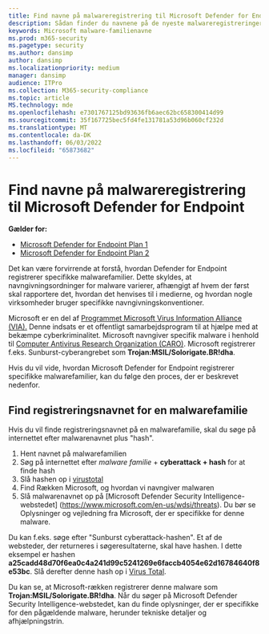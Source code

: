 ```yaml
---
title: Find navne på malwareregistrering til Microsoft Defender for Endpoint
description: Sådan finder du navnene på de nyeste malwareregistreringer i Defender for Endpoint
keywords: Microsoft malware-familienavne
ms.prod: m365-security
ms.pagetype: security
ms.author: dansimp
author: dansimp
ms.localizationpriority: medium
manager: dansimp
audience: ITPro
ms.collection: M365-security-compliance
ms.topic: article
MS.technology: mde
ms.openlocfilehash: e7301767125bd93636fb6aec62bc658300414d99
ms.sourcegitcommit: 35f167725bec5fd4fe131781a53d96b060cf232d
ms.translationtype: MT
ms.contentlocale: da-DK
ms.lasthandoff: 06/03/2022
ms.locfileid: "65873682"
---
```

# <a name="find-malware-detection-names-for-microsoft-defender-for-endpoint"></a>Find navne på malwareregistrering til Microsoft Defender for Endpoint

**Gælder for:**
- [Microsoft Defender for Endpoint Plan 1](https://go.microsoft.com/fwlink/?linkid=2154037)
- [Microsoft Defender for Endpoint Plan 2](https://go.microsoft.com/fwlink/?linkid=2154037)

Det kan være forvirrende at forstå, hvordan Defender for Endpoint registrerer specifikke malwarefamilier. Dette skyldes, at navngivningsordninger for malware varierer, afhængigt af hvem der først skal rapportere det, hvordan det henvises til i medierne, og hvordan nogle virksomheder bruger specifikke navngivningskonventioner.

Microsoft er en del af [Programmet Microsoft Virus Information Alliance (VIA).](/microsoft-365/security/intelligence/virus-information-alliance-criteria) Denne indsats er et offentligt samarbejdsprogram til at hjælpe med at bekæmpe cyberkriminalitet. Microsoft navngiver specifik malware i henhold til [Computer Antivirus Research Organization (CARO)](/microsoft-365/security/intelligence/malware-naming). Microsoft registrerer f.eks. Sunburst-cyberangrebet som **Trojan:MSIL/Solorigate.BR!dha**.

Hvis du vil vide, hvordan Microsoft Defender for Endpoint registrerer specifikke malwarefamilier, kan du følge den proces, der er beskrevet nedenfor. 

## <a name="find-the-detection-name-for-a-malware-family"></a>Find registreringsnavnet for en malwarefamilie
Hvis du vil finde registreringsnavnet på en malwarefamilie, skal du søge på internettet efter malwarenavnet plus "hash".

1. Hent navnet på malwarefamilien
2. Søg på internettet efter *malware familie* + **cyberattack + hash** for at finde hash
3. Slå hashen op i [virustotal](https://www.virustotal.com/)
4. Find Rækken Microsoft, og hvordan vi navngiver malwaren
5. Slå malwarenavnet op på [Microsoft Defender Security Intelligence-webstedet] (https://www.microsoft.com/en-us/wdsi/threats). Du bør se Oplysninger og vejledning fra Microsoft, der er specifikke for denne malware.

Du kan f.eks. søge efter "Sunburst cyberattack-hashen". Et af de websteder, der returneres i søgeresultaterne, skal have hashen. I dette eksempel er hashen **a25cadd48d70f6ea0c4a241d99c5241269e6faccb4054e62d16784640f8e53bc**. Slå derefter denne hash op i [Virus Total](https://www.virustotal.com/).

Du kan se, at Microsoft-rækken registrerer denne malware som **Trojan:MSIL/Solorigate.BR!dha**. Når du søger på Microsoft Defender Security Intelligence-webstedet, kan du finde oplysninger, der er specifikke for den pågældende malware, herunder tekniske detaljer og afhjælpningstrin.